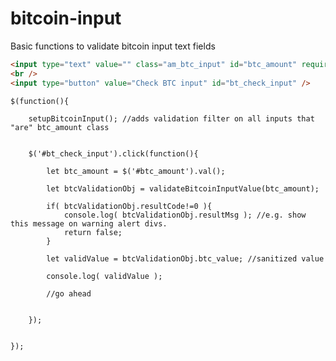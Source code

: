 # bitcoin-input
Basic functions to validate bitcoin input text fields

```html
<input type="text" value="" class="am_btc_input" id="btc_amount" required placeholder="" >
<br />
<input type="button" value="Check BTC input" id="bt_check_input" />
```

    $(function(){

        setupBitcoinInput(); //adds validation filter on all inputs that "are" btc_amount class


        $('#bt_check_input').click(function(){

            let btc_amount = $('#btc_amount').val();

            let btcValidationObj = validateBitcoinInputValue(btc_amount);

            if( btcValidationObj.resultCode!=0 ){
                console.log( btcValidationObj.resultMsg ); //e.g. show this message on warning alert divs.
                return false;
            }

            let validValue = btcValidationObj.btc_value; //sanitized value

            console.log( validValue );

            //go ahead


        });


    });
